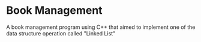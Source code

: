 # Book Management
A book management program using C++ that aimed to implement one of the data structure operation called "Linked List"